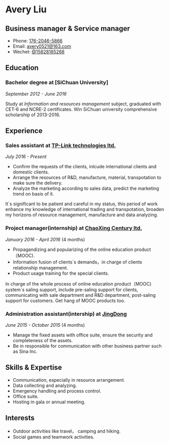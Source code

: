 Avery Liu
=============

Business manager & Service manager
-----------------------

- Phone: [176-2046-5866](tel://176-2046-5866)
- Email: <avery0521@163.com>
- Wechet: [@15828185268](wechat:15868285268)


Education
-------

### **Bachelor degree** at [SiChuan University]

*September 2012 - June 2016*

Study at *Information and resources management* subject, graduated with CET-6 and NCRE-2 certificates.
Win SiChuan university comprehensive scholarship of 2013-2016.


Experience
----------

### **Sales assistant** at [TP-Link technologies ltd.](http://tp-link.com)

*July 2016 - Present*

* Confirm the requests of the clients, inlcude international clients and domestic clients.
* Arrange the resources of R&D, manufacture, material, transpotation to make sure the delivery.
* Analyze the marketing according to sales data, predict the marketing trend on basis of it.

It`s significant to be patient and careful in my status, this period of work enhance my knowledge of international trading and transpotation, broaden my horizons of resource management, manufacture and data analyzing.

### **Project manager(internship)** at [ChaoXing Century ltd.](http://mooc.chaoxing.com/)

*January 2016 - April 2016* (4 months)

* Propagandizing and popularizing of the online education product（MOOC).
* Information fusion of clients`s demands，in charge of clients relationship management.
* Product usage training for the special clients.

In charge of the whole process of online education product（MOOC) system`s saling support, include pre-saling support for clients, communicating with sale department and R&D department, post-saling support for customers.
Get hang of MOOC products too.


### **Administration assistant(intership)** at [JingDong](http://jr.jd.com/)

*June 2015 - October 2015* (4 months)

* Manage the fixed assets with office suite, ensure the security and completeness of the assets.
* Be in responsible for communication with other business partner such as Sina Inc.


Skills & Expertise
------------------

* Communication, especially in resource arrangement.
* Data collecting and analyzing.
* Emergency handling and process control.
* Office suite.
* Hosting in gala or annual meeting.

Interests
---------

- Outdoor activities like travel， camping and hiking.
- Social games and teamwork activities.

